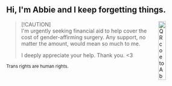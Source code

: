 ## Hi, I'm Abbie and I keep forgetting things.
<a>
  <picture>
    <img 
      src="https://storage.ko-fi.com/cdn/useruploads/D1D181D8I/qrcode.png"
      align="right"
      width="20%"
      alt="QR coe to Abbie's kofi page." />
  </picture>
</a>

> [!CAUTION]\
> I'm urgently seeking financial aid to help cover the cost of gender-affirming surgery.
> Any support, no matter the amount, would mean so much to me.
> 
> I deeply appreciate your help. Thank you. <3

<sub>Trans rights are human rights.</sub>
